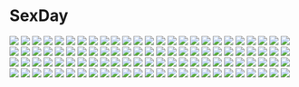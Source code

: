 # SexDay
![](https://konachan.com/jpeg/513ae6b84fea768714f83889804a1e5f/Konachan.com%20-%20262554%20blonde_hair%20breasts%20cleavage%20clouds%20dress%20flowers%20granblue_fantasy%20navel%20night%20rose%20short_hair%20sky%20stars%20sword%20thighhighs%20weapon%20yellow_eyes.jpg)
![](https://konachan.com/jpeg/532e51bda4b1da68c71b478d11f547e4/Konachan.com%20-%20247293%202girls%20bikini%20braids%20breasts%20bubbles%20cleavage%20foxgirl%20gray_eyes%20gray_hair%20long_hair%20original%20swimsuit%20tail%20underwater%20water%20white_hair%20yellow_eyes.jpg)
![](https://konachan.com/image/ee0359c7bfaff3c13921c1080c1c03b5/Konachan.com%20-%2079395%20beach%20bikini%20blonde_hair%20green_hair%20hatsune_miku%20kagamine_rin%20megurine_luka%20red_hair%20sin-go%20swimsuit%20twintails%20vocaloid.jpg)
![](https://konachan.com/jpeg/fffd2991344b92eb6ff2327b087b71be/Konachan.com%20-%20196051%202girls%20animal%20black_hair%20braids%20chama_%28painter%29%20gray_eyes%20gray_hair%20hat%20kimono%20long_hair%20rabbit%20red_eyes%20sword%20touhou%20umbrella%20weapon%20yagokoro_eirin.jpg)
![](https://konachan.com/image/ca6510c1ef94937409bd6ce409d302e0/Konachan.com%20-%20252850%20animal%20autumn%20brown_eyes%20brown_hair%20cat%20hinata_%28lipcream%29%20leaves%20original%20short_hair%20skirt.jpg)
![](https://konachan.com/image/004832dd8e231284ef83db831fccd97c/Konachan.com%20-%20198476%20ass%20blazblue%20blonde_hair%20long_hair%20rachel_alucard%20red_eyes%20stockings%20twintails.jpg)
![](https://konachan.com/image/b0b92ce0a9e87483455a5804cd3c9e11/Konachan.com%20-%2030940%20itoshiki_nozomu%20sayonara_zetsubou_sensei%20tsunetsuki_matoi.jpg)
![](https://konachan.com/image/c928819419d9dcabd71e4bdf1b13d76d/Konachan.com%20-%207502%20mermaid%20tagme.jpg)
![](https://konachan.com/image/0a96b8193971a0ca96a7006fceb3ea45/Konachan.com%20-%2013351%20card_captor_sakura%20daidouji_tomoyo%20kinomoto_sakura%20mihara_chiharu%20sasaki_rika%20tagme%20yanagisawa_naoko.jpg)
![](https://konachan.com/image/dd951d0da60eb64e12c35ace933565ae/Konachan.com%20-%2063646%20favorite%20game_cg%20hoshizora_no_memoria%20tagme%20twins.jpg)
![](https://konachan.com/image/200edabdd2ef64a337f8af2ef76b64a7/Konachan.com%20-%2049654%20apron%20himesama_goyoujin%20tagme.jpg)
![](https://konachan.com/image/0703445906e491fd88783c32d905689e/Konachan.com%20-%2049690%20aika_s_granzchesta%20akira_e_ferrari%20alice_carroll%20alicia_florence%20aria%20aria_pokoteng%20athena_glory%20dark_skin%20hime_m_granzchesta%20maa%20mizunashi_akari.jpg)
![](https://konachan.com/image/c944787c3c154f2c753eca9abe2fb350/Konachan.com%20-%2078817%20aqua_hair%20ass%20hatsune_miku%20iyamato%20long_hair%20panties%20striped_panties%20thighhighs%20twintails%20underwear%20vocaloid.jpg)
![](https://konachan.com/image/adee68b81bcab65cf79ae9ce45f71062/Konachan.com%20-%2051426%20horibe_hiderou%20school_uniform.jpg)
![](https://konachan.com/image/a319c4b9495744218188ede20a077c63/Konachan.com%20-%20269728%20aqua_eyes%20barefoot%20blonde_hair%20breasts%20brown_hair%20cleavage%20dress%20long_hair%20navel%20no_bra%20original%20red_eyes%20see_through%20thighhighs%20wristwear%20youbou.jpg)
![](https://konachan.com/image/c8aa33ed3047f4fcecbcba862aa61a84/Konachan.com%20-%2096272%2077%20breasts%20game_cg%20grass%20green_hair%20mikagami_mamizu%20nipples%20open_shirt%20skirt%20stella_%2877%29%20tie%20wet%20whirlpool.jpg)
![](https://konachan.com/image/4372d48b87b1b4cf68ee696522886036/Konachan.com%20-%20116989%20bra%20brown_eyes%20brown_hair%20meiko%20short_hair%20underwear%20vocaloid%20white.jpg)
![](https://konachan.com/image/13281d744de3fce63f2c8563e5829865/Konachan.com%20-%2010800%20blue_eyes%20brown_hair%20pia_carrot%20swimsuit%20tomomi_aizawa%20twintails.jpg)
![](https://konachan.com/jpeg/00a8805787aca339ffa5560a56d569cd/Konachan.com%20-%2098545%20black_hair%20bra%20dressing%20game_cg%20hananomiya_ako%20long_hair%20navel%20nishimata_aoi%20purple_eyes%20sekai_seifuku_kanojo%20skirt%20underwear.jpg)
![](https://konachan.com/image/c6318c518ea6acad8a80440daf3b5724/Konachan.com%20-%2010032%20angel%20asahina_mikuru%20chibi%20christmas%20hat%20koizumi_itsuki%20kyon%20male%20nagato_yuki%20santa_costume%20santa_hat%20signed%20suzumiya_haruhi%20watermark%20winter.jpg)
![](https://konachan.com/jpeg/5f87f4d60564f14b7e46e9500da7cd70/Konachan.com%20-%20293056%20apron%20blue_eyes%20blush%20cat_smile%20fang%20flowers%20food%20headdress%20ice_cream%20long_hair%20maid%20petals%20pink_hair%20thighhighs%20twintails%20waitress%20white.jpg)
![](https://konachan.com/jpeg/be02782acc33bae00f7d12b21b36e7d3/Konachan.com%20-%20176087%202girls%20bed%20black_hair%20blush%20bra%20breasts%20cropped%20green_hair%20kobuichi%20long_hair%20muririn%20nipples%20open_shirt%20panties%20see_through%20underwear%20yuzusoft.jpg)
![](https://konachan.com/jpeg/a1454f5716ce572b337234fa8a5e0e6d/Konachan.com%20-%2036266%20kyouran_kazoku_nikki.jpg)
![](https://konachan.com/image/9d504446f91450c143d1d37dbba11a53/Konachan.com%20-%20159853%20akashio%20blue_eyes%20blue_hair%20blush%20breasts%20doll%20garter_belt%20nipple_slip%20nipples%20nopan%20pubic_hair%20short_hair%20thighhighs%20topless%20touhou%20wink.jpg)
![](https://konachan.com/jpeg/5d64e745859b54e16bd1741935a50081/Konachan.com%20-%20124970%20bed%20blush%20breasts%20brown_hair%20censored%20game_cg%20koi_de_wa_naku%20makishima_yumi%20nipples%20nude%20pussy%20short_hair%20tomose_shunsaku.jpg)
![](https://konachan.com/jpeg/73db4d6e47431b0bb50892058ab0a53e/Konachan.com%20-%20301293%20blue_eyes%20breasts%20chinese_clothes%20chinese_dress%20erect_nipples%20fate_%28series%29%20gmkj%20long_hair%20purple_hair%20sideboob%20signed%20spread_legs%20twintails.jpg)
![](https://konachan.com/image/fd7b3a2e2a352058d352439f1524d124/Konachan.com%20-%20307348%202girls%20bandaid%20black_hair%20bunny_ears%20bunnygirl%20catgirl%20fang%20leaves%20long_hair%20nagu%20original%20pantyhose%20red_eyes%20short_hair%20shoujo_ai%20tail%20wristwear.jpg)
![](https://konachan.com/image/22dd6a153eb60d01f5ae99a3d42fff36/Konachan.com%20-%20169968%202girls%20animal%20bird%20blue_eyes%20blue_hair%20choker%20dress%20flowers%20headdress%20long_hair%20necklace%20original%20pink_eyes%20pink_hair%20sky%20stairs%20thighhighs%20tree%20water.jpg)
![](https://konachan.com/image/ad8bef8071fb3ba0cab1709b2a67dccc/Konachan.com%20-%2034866%20all_male%20code_geass%20kururugi_suzaku%20lelouch_lamperouge%20male.jpg)
![](https://konachan.com/image/fe9f9927f1cfc5b4f86d5a0a52b3f2c0/Konachan.com%20-%2054815%20kagamine_rin%20vocaloid.jpg)
![](https://konachan.com/jpeg/2a2b85898bccd7f66cd5f4377647550c/Konachan.com%20-%20253105%20blush%20breast_grab%20breasts%20brown_hair%20bubuzuke%20dark%20fingering%20game_cg%20long_hair%20male%20necklace%20nipples%20no_bra%20open_shirt%20red_eyes%20skirt%20wristwear.jpg)
![](https://konachan.com/image/330cf58729c3af21c95d592607f80d8b/Konachan.com%20-%2018171%20moon%20pacifica_casull%20raquel_casull%20scrapped_princess%20shannon_casull.jpg)
![](https://konachan.com/image/d30995a108a11e04475a9a2542652c68/Konachan.com%20-%2045284%20flute%20instrument%20kamiya_tomoe%20pointed_ears%20violin.jpg)
![](https://konachan.com/image/3966cdadb379ff8149eef30c9fdb0b60/Konachan.com%20-%2091549%20houjuu_nue%20pointed_ears%20suzume_miku%20touhou.jpg)
![](https://konachan.com/image/41688be0ba3e47a1623805d7c4aeb6d4/Konachan.com%20-%20200200%20all_male%20black_hair%20blush%20brown_eyes%20brown_hair%20calendar%20flowers%20green_eyes%20hyouka%20ibuki_hasu%20male%20rain%20shirt%20shounen_ai%20torii%20umbrella%20water.jpg)
![](https://konachan.com/image/fd0fbf740be17c69ce2f1311427ca434/Konachan.com%20-%2029477%20baldr_bullet_%22revellion%22%20terejia_anishina.jpg)
![](https://konachan.com/image/9f47bd5d382907e377a086363d103acc/Konachan.com%20-%2027944%20hanachirasu%20nitroplus.jpg)
![](https://konachan.com/jpeg/c886d6adffcef04b25fc2792a43c4bab/Konachan.com%20-%20259438%20blonde_hair%20breast_grab%20breasts%20censored%20crying%20dark_skin%20handjob%20long_hair%20male%20nipples%20nude%20penis%20pettan_p%20pussy%20ribbons%20sex%20twintails%20wet.jpg)
![](https://konachan.com/image/378b6dee6ba751ae207135c29cd734ac/Konachan.com%20-%2023830%20bikini%20galaxy_angel%20galaxy_angel_rune%20kahlua_marjoram%20swimsuit%20tequila_marjoram.jpg)
![](https://konachan.com/jpeg/c2283198cb5c10c8229f43be519253a8/Konachan.com%20-%20167249%20animal_ears%20blue_eyes%20blush%20bow%20breasts%20brown_hair%20game_cg%20headdress%20long_hair%20navel%20nekomori_mike%20nipples%20nude%20skyfish%20thighhighs%20yukie.jpg)
![](https://konachan.com/jpeg/6bd3d9c87a711f553cf84f4e7a7b730d/Konachan.com%20-%2057866%20bakemonogatari%20monogatari_%28series%29%20senjougahara_hitagi%20vector.jpg)
![](https://konachan.com/jpeg/7cf7d2824589300a7f862f10db41c6bd/Konachan.com%20-%20306731%20bacius%20blonde_hair%20blush%20breasts%20close%20fate_grand_order%20fate_%28series%29%20headdress%20jeanne_d%27arc_alter%20navel%20nipples%20nude%20orange_eyes%20short_hair%20wet.jpg)
![](https://konachan.com/jpeg/a0d13bd27d06309a61ac483d2943181a/Konachan.com%20-%20124437%20asai_sae%20blush%20bomi%20breasts%20censored%20game_cg%20molamola_software%20nipples%20omae_no_pantsu_wa_nani-iro_da%21%20open_shirt%20pussy%20school_uniform%20sex%20shima_sako.jpg)
![](https://konachan.com/jpeg/1fb94f6c215d7baeab1861a3315e829f/Konachan.com%20-%20208224%20cropped%20kopianget.jpg)
![](https://konachan.com/image/04c1d596517852de2683b03bfd615080/Konachan.com%20-%20254156%202girls%20aqua_eyes%20barefoot%20blue_hair%20blush%20bondage%20collar%20dress%20flowers%20goth-loli%20hat%20headdress%20long_hair%20original%20panties%20rose%20shackles%20tree%20underwear.jpg)
![](https://konachan.com/image/fc844591eac1abb450f7ffd3803cff3a/Konachan.com%20-%20209630%20cropped%20ilya_kuvshinov%20kill_bill%20polychromatic%20yubari_gogo.jpg)
![](https://konachan.com/image/4baa0c63a79cffdf582cbd1104ddaa53/Konachan.com%20-%20136145%20gloves%20gray_hair%20kodama_yuuki%20mechagirl%20original%20twintails%20yellow_eyes.jpg)
![](https://konachan.com/image/5b871bf343dfa7160aaeb00937cf3ceb/Konachan.com%20-%2096901%20shining_wind%20taka_tony%20touka_kureha.jpg)
![](https://konachan.com/jpeg/0e978ae6b9083f7569d3ebebccc68652/Konachan.com%20-%20285081%20blue_eyes%20cape%20dress%20final_fantasy%20final_fantasy_xiv%20flowers%20long_hair%20necklace%20petals%20pointed_ears%20ponytail%20senano-yu%20tiara%20white_hair.jpg)
![](https://konachan.com/image/ade1d0c482589ffcdd0c0ac6f0f17d01/Konachan.com%20-%20301239%20barefoot%20breasts%20dress%20fate_grand_order%20fate_%28series%29%20gray_hair%20hoodie%20jeanne_d%27arc_alter%20jeanne_d%27arc_%28fate%29%20short_hair%20yellow_eyes%20zuizhong.jpg)
![](https://konachan.com/image/113b68b7391ed47dbf0c0dd64d6d4f16/Konachan.com%20-%2066545%20berserker%20fate_%28series%29%20fate_stay_night%20fate_unlimited_codes.jpg)
![](https://konachan.com/image/a23292c8e31fd7b40e466b1574e6ef8c/Konachan.com%20-%20232813%20blue_eyes%20blush%20breasts%20brown_hair%20ichinose_shiki%20idolmaster%20idolmaster_cinderella_girls%20long_hair%20nayuta69%20shorts.jpg)
![](https://konachan.com/jpeg/d12ba98613f9a1c20a02195b4bf5bc45/Konachan.com%20-%20245873%20ball%20bikini%20blue_hair%20blush%20breasts%20garter%20group%20headband%20kiss%20long_hair%20navel%20necklace%20nipples%20pussy%20red_hair%20ribbons%20swimsuit%20wanaca%20water%20wet%20yuri.jpg)
![](https://konachan.com/image/c399dda3a80e618be765ba5812c3e704/Konachan.com%20-%20175461%20armor%20blonde_hair%20cape%20dress%20grass%20leaves%20long_hair%20lyricism3710%20original%20ruins%20shade%20sword%20weapon.jpg)
![](https://konachan.com/image/c1dfe5829ebc9e4ee28e7c55871817b3/Konachan.com%20-%20158145%20hatsune_miku%20long_hair%20nonogawa%20polychromatic%20thighhighs%20twintails%20vocaloid%20wings.jpg)
![](https://konachan.com/image/b9f5686c74429b393dc6641ca9bf00d2/Konachan.com%20-%20285959%20blue_hair%20breasts%20close%20love_live%21_school_idol_project%20nipples%20nude%20onsen%20short_hair%20sonoda_umi%20tanaka212%20water%20wet%20yellow_eyes.jpg)
![](https://konachan.com/image/dbc53bfab6089182fa0acbcdf69a79c4/Konachan.com%20-%2021963%20azumanga_daioh%20close%20jpeg_artifacts%20kurosawa_minamo.jpg)
![](https://konachan.com/image/215c0e9cae9e6f0079a46841674af4b0/Konachan.com%20-%2071481%20brown_hair%20chinese_clothes%20chinese_dress%20chun_%28pixiv75764%29.jpg)
![](https://konachan.com/image/e0167584cbd5fd144c2106932618ad7a/Konachan.com%20-%2028765%20darker_than_black%20uni%20water%20yin.jpg)
![](https://konachan.com/jpeg/18298a0e0bb202874bc13c71032b3cfd/Konachan.com%20-%20274894%20anthropomorphism%20black_hair%20blue%20kantai_collection%20long_hair%20nagato_%28kancolle%29%20necklace%20red_eyes%20sakiyamama%20signed%20sunglasses%20torn_clothes.jpg)
![](https://konachan.com/image/660e670ef71beeb184d24b45510c151e/Konachan.com%20-%2064641%20eyepatch%20ikkitousen%20ikkitousen_dragon_destiny%20ribbons%20ryomou_shimei%20skirt%20topless%20white.jpg)
![](https://konachan.com/image/ec7886dafa6f321af921dda8c31845fe/Konachan.com%20-%20160928%20compile_heart%20loli%20mugen_souls%20purple_hair%20yellow_eyes.jpg)
![](https://konachan.com/image/c3c240b886b0bbb6d0a3d2bc44c6f3de/Konachan.com%20-%2059918%20close%20fujino_shizuru%20mai-hime%20vector.jpg)
![](https://konachan.com/image/41c5fb160e7774710f01c810416b31cf/Konachan.com%20-%2032771%20minami-ke.jpg)
![](https://konachan.com/image/eb6d385bd3f1a4201266d7f031e25a76/Konachan.com%20-%20225669%20armor%20dark_souls%20fire%20popobobo%20sword%20tagme_%28character%29%20weapon.jpg)
![](https://konachan.com/image/9670b2fc21d0482d9c5d6e4280ce3574/Konachan.com%20-%20123071%20aoin_%28omegaboost%29%20ass%20breasts%20candy%20chocolate%20cleavage%20flowers%20food%20headband%20original%20pussy%20yellow_eyes.jpg)
![](https://konachan.com/image/2874b14ab0640ca8a03c3bd42e7afa4f/Konachan.com%20-%2029208%20littlewitch%20oyari_ashito.jpg)
![](https://konachan.com/jpeg/99d3c8df201f2b428d764b2cab8775e3/Konachan.com%20-%20254275%202girls%20akagi_shun%20animal%20apron%20drink%20food%20headdress%20japanese_clothes%20kimono%20mouse%20orange_hair%20original%20purple_hair%20red_eyes%20short_hair%20signed%20waifu2x.jpg)
![](https://konachan.com/jpeg/3d4c11a62e0655b257d75895fe443a83/Konachan.com%20-%20154001%20cul%20headphones%20minato_%28shouno%29%20red_hair%20vocaloid.jpg)
![](https://konachan.com/image/180b99097734a80087e55d933fe3bb31/Konachan.com%20-%2022011%20airi_%28quilt%29%20carnelian%20pink%20quilt%20red_eyes%20red_hair%20tagme%20third-party_edit.jpg)
![](https://konachan.com/image/d3d7e724366e2aa55bb08c07719ebeb3/Konachan.com%20-%20103852%20japanese_clothes%20megurine_luka%20ohagi_%28ymnky%29%20petals%20pink_hair%20vocaloid.jpg)
![](https://konachan.com/image/12f33f1af3556e8060bbc7f5b6677291/Konachan.com%20-%20165218%20autumn%20black_hair%20hat%20japanese_clothes%20leaves%20pointed_ears%20red_eyes%20shameimaru_aya%20short_hair%20touhou%20untsue%20water%20wings.jpg)
![](https://konachan.com/image/9753093c2a76b7d62557094e0eb2bf16/Konachan.com%20-%20108090%20black_rock_shooter%20eva200499%20kuroi_mato%20takanashi_yomi.jpg)
![](https://konachan.com/image/73e0324492f7fdec1cbbc99e219089cf/Konachan.com%20-%2058282%20black_hair%20black_rock_shooter%20huke%20ninja_zero_two%20purple_eyes%20scan%20short_hair%20weapon.jpg)
![](https://konachan.com/image/7c3b41cac7228e60d6221e023b9e55fd/Konachan.com%20-%2047356%20breasts%20cleavage%20male%20maria_holic%20megami%20miyamae_kanako%20nanami_kiri%20scan%20shidou_mariya%20shinouji_matsurika%20trap%20wings%20yudzuru_inamori.jpg)
![](https://konachan.com/jpeg/e9c9e59e52e4c2882d9cdeb2e8ff0f41/Konachan.com%20-%2029893%20hito_nami%20sayonara_zetsubou_sensei%20vector.jpg)
![](https://konachan.com/jpeg/ad96544409361e97ce5c22fbd7094852/Konachan.com%20-%20261260%20anmi%20bikini%20breasts%20brown_hair%20cleavage%20cropped%20original%20pink_eyes%20scan%20short_hair%20swimsuit%20water.jpg)
![](https://konachan.com/image/fffdb58301ef3837c6c912410cef9ab6/Konachan.com%20-%20116941%20amamiya_hibiya%20asahina_hiyori%20blood%20brown_hair%20clouds%20green_hair%20hat%20kagerou_project%20kanamura_ren%20original%20red_eyes%20short_hair%20sky%20vocaloid.jpg)
![](https://konachan.com/jpeg/d3033513313717bfa6f218ddaecb49d3/Konachan.com%20-%20183357%20anus%20blush%20breast_grab%20pussy%20red_hair%20spread_legs%20spread_pussy%20tagme%20tears%20thighhighs%20uncensored.jpg)
![](https://konachan.com/image/4b5af5247b046c8a06fdd8fb45ad05a4/Konachan.com%20-%20199897%20blonde_hair%20gloves%20group%20gun%20infukun%20long_hair%20male%20original%20pixiv_fantasia%20pointed_ears%20red_hair%20sword%20umbrella%20weapon.jpg)
![](https://konachan.com/image/0b91667064538a135873af0a827d9ffa/Konachan.com%20-%20295793%20hatsune_miku%20long_hair%20tagme_%28artist%29%20twintails%20vocaloid%20wings.jpg)
![](https://konachan.com/image/662203574131f83a2cbbd654989e82b8/Konachan.com%20-%2064265%2007-ghost.jpg)
![](https://konachan.com/image/b527d19061ea92324af643a10c62724a/Konachan.com%20-%2040507%20panties%20pink_hair%20pointed_ears%20skirt%20skirt_lift%20striped_panties%20tagme%20underwear%20wiz_anniversary.jpg)
![](https://konachan.com/jpeg/f1c73b9ba0396fda78449678ebd51434/Konachan.com%20-%20200068%20armor%20glasses%20lolihorn%20long_hair%20mechagirl%20original%20thighhighs.jpg)
![](https://konachan.com/jpeg/799b90cdbb56f8ee20bc0384dfd87112/Konachan.com%20-%20262343%20barefoot%20breasts%20censored%20darling_in_the_franxx%20fellatio%20ginhaha%20green_eyes%20headband%20horns%20long_hair%20nipples%20penis%20pink_hair%20waifu2x%20wink%20zero_two.jpg)
![](https://konachan.com/image/91530f95e5127b1ad7ec46e2d02ccca5/Konachan.com%20-%20226926%20beach%20blue_eyes%20breasts%20brown_hair%20choker%20cleavage%20clouds%20dark_skin%20hat%20navel%20nemu_%28nora%29%20panties%20scarf%20short_hair%20skirt%20sky%20underwear%20water.jpg)
![](https://konachan.com/image/9d3c4ca9a1e0d287152f24ecc6177b56/Konachan.com%20-%20123814%20bikini%20black_hair%20blonde_hair%20blue_eyes%20boku_wa_tomodachi_ga_sukunai%20buriki%20gray_eyes%20kashiwazaki_sena%20long_hair%20mikazuki_yozora%20swimsuit.jpg)
![](https://konachan.com/jpeg/6c670a572cc1cfe98cae62577fb037e0/Konachan.com%20-%2081940%2011_eyes%20hayakawa_harui%20kusakabe_misuzu%20panties%20red_hair%20school_uniform%20skirt%20thighhighs%20underwear.jpg)
![](https://konachan.com/image/ae9819a5b82bcd40fa3a789faf5d1277/Konachan.com%20-%208913%20fate_%28series%29%20fate_stay_night.jpg)
![](https://konachan.com/image/fc0b904191f8f97d4b02f71f0a8b6ba1/Konachan.com%20-%20217744%20aqua_eyes%20blue_hair%20blush%20bow%20brown_eyes%20green_eyes%20group%20hug%20long_hair%20michairu%20pantyhose%20red_eyes%20red_hair%20ribbons%20short_hair%20thighhighs%20wink.jpg)
![](https://konachan.com/image/08d25e78717679e5749a0544d88606b8/Konachan.com%20-%2092564%20anus%20ass%20bikini%20breasts%20cameltoe%20clouds%20erect_nipples%20fujirin%20nipples%20original%20see_through%20sky%20swimsuit%20wet.jpg)
![](https://konachan.com/jpeg/4013424417f80dafa5f4517cf1228f92/Konachan.com%20-%20237006%202girls%20choker%20drink%20loli%20no_bra%20panties%20ribbons%20scan%20tinkerbell%20tinkle%20underwear.jpg)
![](https://konachan.com/image/a27bf1dc17f6154f5d2ae3866ad7c69f/Konachan.com%20-%20128153%20aqua_eyes%20aqua_hair%20hatsune_miku%20j_%28shining-next%29%20long_hair%20panties%20skirt%20skirt_lift%20striped_panties%20thighhighs%20twintails%20underwear%20vocaloid.jpg)
![](https://konachan.com/jpeg/25190d64f0bebff949a21de87f401622/Konachan.com%20-%20254662%20annin_doufu%20houjou_karen%20idolmaster%20idolmaster_cinderella_girls%20idolmaster_cinderella_girls_starlight_stage%20kamiya_nao%20shibuya_rin.jpg)
![](https://konachan.com/image/0aca03c8f1be0145e05c4c983f439abc/Konachan.com%20-%2018311%20bicycle%20chise%20saikano%20saishuu_heiki_kanojo%20shuji%20sketch%20takahashi_shin.jpg)
![](https://konachan.com/image/5cd6ebc7169395e77f011b67ad996f34/Konachan.com%20-%20262178%20long_hair%20love_live%21_school_idol_project%20love_live%21_sunshine%21%21%20papi_%28papiron100%29%20polychromatic%20red%20school_uniform%20signed%20tsushima_yoshiko.jpg)
![](https://konachan.com/jpeg/d82b623474cec71bc4d63685ed055a41/Konachan.com%20-%20294871%20ayuma_sayu%20blonde_hair%20blue_eyes%20blush%20breasts%20campus%20censored%20cleavage%20fellatio%20game_cg%20kujou_alice%20long_hair%20nipples%20onsen%20paizuri%20penis%20water.jpg)
![](https://konachan.com/jpeg/6acd9667a70a82f090e961b080de519c/Konachan.com%20-%20108250%20black_hair%20blush%20breasts%20fault%20fingering%20game_cg%20masturbation%20nipples%20panties%20school_uniform%20sugiyama_mio%20taka_tony%20thighhighs%20twintails%20underwear.jpg)
![](https://konachan.com/image/5295401f853badcfd3b9e2163bfc94a9/Konachan.com%20-%2025325%20murakami_suigun.jpg)
![](https://konachan.com/image/482cf45e21d455a15486519e5a2852d6/Konachan.com%20-%20299613%20ass%20blonde_hair%20bodysuit%20breasts%20erect_nipples%20green_eyes%20gun%20long_hair%20metroid%20ponytail%20samus_aran%20shiroinuchikusyo%20skintight%20weapon.jpg)
